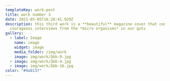 ```yaml
---
templateKey: work-post
title: work number 3
date: 2021-05-05T16:28:41.929Z
description: this third work is a **beautiful** magazine cover that contains
  courageous interviews from the *micro organisms* in our guts
gallery:
  - label: Image
    name: image
    widget: image
    media_folder: /img/work
    image: img/work/åbb-9.jpg
  - image: img/work/åbb-4.jpg
  - image: img/work/åbb-16.jpg
color: "#9a8137"
---
```


